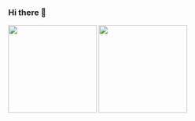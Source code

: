 ### Hi there 👋

<div>
  <img height="180em" src="https://github-readme-stats.vercel.app/api?username=thiagofreitas-002&show_icons=true&theme=algolia "/>
  <img height="180em" src="https://github-readme-stats.vercel.app/api/top-langs/?username=thiagofreitas-002&layout=compact&theme=algolia "/>
</div>

<!--
**thiagofreitas-002/thiagofreitas-002** is a ✨ _special_ ✨ repository because its `README.md` (this file) appears on your GitHub profile.

Here are some ideas to get you started:

- 🔭 I’m currently working on ...
- 🌱 I’m currently learning ...
- 👯 I’m looking to collaborate on ...
- 🤔 I’m looking for help with ...
- 💬 Ask me about ...
- 📫 How to reach me: ...
- 😄 Pronouns: ...
- ⚡ Fun fact: ...
-->
